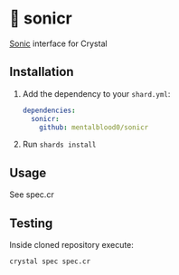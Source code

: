# 🦔 sonicr

[Sonic](https://github.com/valeriansaliou/sonic) interface for Crystal

## Installation

1. Add the dependency to your `shard.yml`:

   ```yaml
   dependencies:
     sonicr:
       github: mentalblood0/sonicr
   ```

2. Run `shards install`

## Usage

See spec.cr

## Testing

Inside cloned repository execute:

```bash
crystal spec spec.cr
```
